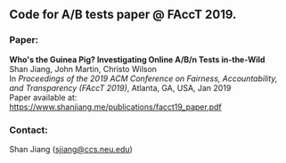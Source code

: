 ## Code for A/B tests paper @ FAccT 2019.

### Paper:
**Who's the Guinea Pig? Investigating Online A/B/n Tests in-the-Wild**  
Shan Jiang, John Martin, Christo Wilson  
In *Proceedings of the 2019 ACM Conference on Fairness, Accountability, and Transparency (FAccT 2019)*, Atlanta, GA, USA, Jan 2019  
Paper available at: https://www.shanjiang.me/publications/facct19_paper.pdf

### Contact:
Shan Jiang (sjiang@ccs.neu.edu)
